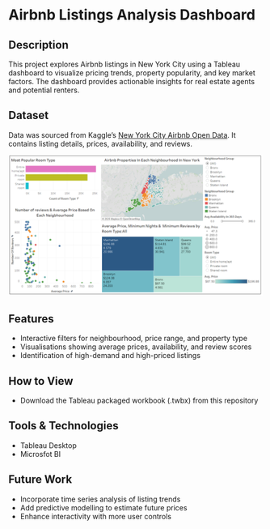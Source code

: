 # Airbnb Listings Analysis Dashboard

## Description
This project explores Airbnb listings in New York City using a Tableau dashboard to visualize pricing trends, property popularity, and key market factors. The dashboard provides actionable insights for real estate agents and potential renters.

## Dataset
Data was sourced from Kaggle’s [New York City Airbnb Open Data](https://www.kaggle.com/datasets/dgomonov/new-york-city-airbnb-open-data). It contains listing details, prices, availability, and reviews.

![Airbnb NYC Tableau Dashboard](airbnb-dashboard.png)

## Features
- Interactive filters for neighbourhood, price range, and property type  
- Visualisations showing average prices, availability, and review scores  
- Identification of high-demand and high-priced listings



## How to View
- Download the Tableau packaged workbook (.twbx) from this repository

## Tools & Technologies
- Tableau Desktop
- Microsfot BI  

## Future Work
- Incorporate time series analysis of listing trends  
- Add predictive modelling to estimate future prices  
- Enhance interactivity with more user controls
